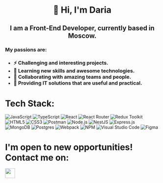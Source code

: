 <h1 align="center">👋 Hi, I'm <a>Daria</a></h1>

<h2 align="center">I am a Front-End Developer, currently based in Moscow.</h2>

<h3>My passions are:<h3>

<ul>
      <li>⚡ Challenging and interesting projects. </li>
      <li>🌱 Learning new skills and awesome technologies.</li>
      <li>👯 Collaborating with amazing teams and people.</li>
      <li>🔭 Providing IT solutions that are useful and practical.</li>
</ul>

# Tech Stack:

![JavaScript](https://img.shields.io/badge/javascript-%23323330.svg?style=for-the-badge&logo=javascript&logoColor=%23F7DF1E)
![TypeScript](https://img.shields.io/badge/typescript%20-%23007ACC.svg?&style=for-the-badge&logo=typescript&logoColor=white")
![React](https://img.shields.io/badge/react-%2320232a.svg?style=for-the-badge&logo=react&logoColor=%2361DAFB)
![React Router](https://img.shields.io/badge/React_Router-CA4245?style=for-the-badge&logo=react-router&logoColor=white)
![Redux Toolkit](https://img.shields.io/badge/redux_toolkit-764ABC?style=for-the-badge&logo=redux&logoColor=white)
![HTML5](https://img.shields.io/badge/html5-%23E34F26.svg?style=for-the-badge&logo=html5&logoColor=white)
![CSS3](https://img.shields.io/badge/css3-%231572B6.svg?style=for-the-badge&logo=css3&logoColor=white)
![Postman](https://img.shields.io/badge/-Postman-FF6C37?style=flat&logo=postman&logoColor=white)
![Node.js](https://img.shields.io/badge/node.js%20-%2343853D.svg?&style=for-the-badge&logo=node.js&logoColor=white)
![NestJS](https://img.shields.io/badge/nestjs%20-%23E0234E.svg?&style=for-the-badge&logo=nestjs&logoColor=white)
![Express.js](https://img.shields.io/badge/express.js%20-%23404d59.svg?&style=for-the-badge)
![MongoDB](https://img.shields.io/badge/MongoDB-%234ea94b.svg?&style=for-the-badge&logo=mongodb&logoColor=white)
![Postgres](https://img.shields.io/badge/postgres-%23316192.svg?&style=for-the-badge&logo=postgresql&logoColor=white)
![Webpack](https://img.shields.io/badge/webpack-%238DD6F9.svg?style=for-the-badge&logo=webpack&logoColor=black)
![NPM](https://img.shields.io/badge/NPM-%23CB3837.svg?style=for-the-badge&logo=npm&logoColor=white)
![Visual Studio Code](https://img.shields.io/badge/Visual%20Studio%20Code-0078d7.svg?style=for-the-badge&logo=visual-studio-code&logoColor=white)
![Figma](https://img.shields.io/badge/figma%20-%23F24E1E.svg?&style=for-the-badge&logo=figma&logoColor=white)

# I'm open to new opportunities! Contact me on:

<a href="vdovinadn@gmail.com" target="_blank"><img src="https://img.shields.io/badge/Gmail-D14836?style=for-the-badge&logo=gmail&logoColor=white" height="32"/></a>
